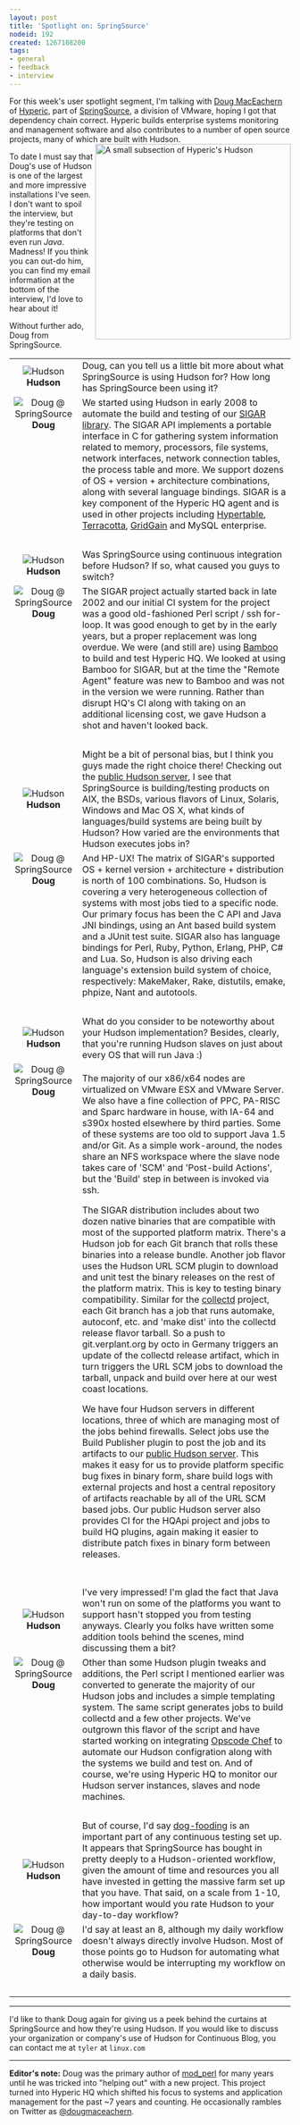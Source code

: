 ```yaml
---
layout: post
title: 'Spotlight on: SpringSource'
nodeid: 192
created: 1267108200
tags:
- general
- feedback
- interview
---
```

For this week's user spotlight segment, I'm talking with <a id="aptureLink_FPwIok2zLS" href="http://twitter.com/dougmaceachern">Doug MacEachern</a> of <a id="aptureLink_3sE4QkWryf" href="http://www.crunchbase.com/company/hyperic">Hyperic</a>, part of <a id="aptureLink_Xv7fvWA2ED" href="http://www.crunchbase.com/company/springsource">SpringSource</a>, a division of VMware, hoping I got that dependency chain correct. Hyperic builds enterprise systems monitoring and management software and also contributes to a number of open source projects, many of which are built with Hudson. <a href="http://blog.hudson-ci.org/sites/default/files/hyperic_hudson.png" target="_blank"><img src="http://blog.hudson-ci.org/sites/default/files/hyperic_hudson.png" align="right" width="350" alt="A small subsection of Hyperic's Hudson"/></a>

To date I must say that Doug's use of Hudson is one of the largest and more impressive installations I've seen. I don't want to spoil the interview, but they're testing on platforms that don't even run *Java*. Madness! If you think you can out-do him, you can find my email information at the bottom of the interview, I'd love to hear about it!

Without further ado, Doug from SpringSource.
<!--break-->
<table border="0">
<tr><td align="center">
<img src="/sites/default/files/butler_tiny.png" alt="Hudson"/><br/>
<strong>Hudson</strong>
</td><td>Doug, can you tell us a little bit more about what SpringSource is using Hudson for? How long has SpringSource been using it?
</td></tr>

<tr><td align="center" valign="top">
<img src="/sites/default/files/springsource.jpg" alt="Doug @ SpringSource"/><br/>
<strong>Doug</strong>
</td><td>
We started using Hudson in early 2008 to automate the build and testing of our <a href="http://sigar.hyperic.com/">SIGAR library</a>.  The SIGAR API implements a portable interface in C for gathering system information related to memory, processors, file systems, network interfaces, network connection tables, the process table and more.  We support dozens of OS + version + architecture combinations, along with several language bindings.  SIGAR is a key component of the Hyperic HQ agent and is used in other projects including <a id="aptureLink_WX9L4DHx0m" href="http://en.wikipedia.org/wiki/Hypertable">Hypertable</a>, <a id="aptureLink_Fy6elgHTOH" href="http://www.crunchbase.com/company/terracota">Terracotta</a>, <a id="aptureLink_RhcetOJ6YC" href="http://www.gridgain.com/">GridGain</a> and MySQL enterprise.
</td></tr>
<tr><td><br/></td></tr>



<tr><td align="center">
<img src="/sites/default/files/butler_tiny.png" alt="Hudson"/><br/>
<strong>Hudson</strong>
</td><td>Was SpringSource using continuous integration before Hudson? If so, what caused you guys to switch?</td></tr>

<tr><td align="center" valign="top">
<img src="/sites/default/files/springsource.jpg" alt="Doug @ SpringSource"/><br/>
<strong>Doug</strong>
</td><td>The SIGAR project actually started back in late 2002 and our initial CI system for the project was a good old-fashioned Perl script / ssh for-loop.  It was good enough to get by in the early years, but a proper replacement was long overdue.  We were (and still are) using <a id="aptureLink_koprNR3BrL" href="http://www.atlassian.com/software/bamboo/">Bamboo</a> to build and test Hyperic HQ.  We looked at using Bamboo for SIGAR, but at the time the "Remote Agent" feature was new to Bamboo and was not in the version we were running. Rather than disrupt HQ's CI along with taking on an additional licensing cost, we gave Hudson a shot and haven't looked back.
</td></tr>
<tr><td><br/></td></tr>




<tr><td align="center">
<img src="/sites/default/files/butler_tiny.png" alt="Hudson"/><br/>
<strong>Hudson</strong>
</td><td>Might be a bit of personal bias, but I think you guys made the right choice there! Checking out the <a href="http://hudson.hyperic.com">public Hudson server</a>, I see that SpringSource is building/testing products on AIX, the BSDs, various flavors of Linux, Solaris, Windows and Mac OS X, what kinds of languages/build systems are being built by Hudson? How varied are the environments that Hudson executes jobs in?
</td></tr>

<tr><td align="center" valign="top">
<img src="/sites/default/files/springsource.jpg" alt="Doug @ SpringSource"/><br/>
<strong>Doug</strong>
</td><td>
And HP-UX! The matrix of SIGAR's supported OS + kernel version + architecture + distribution is north of 100 combinations.  So, Hudson is covering a very heterogeneous collection of systems with most jobs tied to a specific node.  Our primary focus has been the C API and Java JNI bindings, using an Ant based build system and a JUnit test suite.  SIGAR also has language bindings for Perl, Ruby, Python, Erlang, PHP, C# and Lua.  So, Hudson is also driving each language's extension build system of choice, respectively: MakeMaker, Rake, distutils, emake, phpize, Nant and autotools.
</td></tr>
<tr><td><br/></td></tr>


<tr><td align="center">
<img src="/sites/default/files/butler_tiny.png" alt="Hudson"/><br/>
<strong>Hudson</strong>
</td><td>
What do you consider to be noteworthy about your Hudson implementation? Besides, clearly, that you're running Hudson slaves on just about every OS that will run Java :)
</td></tr>

<tr><td align="center" valign="top">
<img src="/sites/default/files/springsource.jpg" alt="Doug @ SpringSource"/><br/>
<strong>Doug</strong>
</td><td>
<p>The majority of our x86/x64 nodes are virtualized on VMware ESX and VMware Server.  We also have a fine collection of PPC, PA-RISC and Sparc hardware in house, with IA-64 and s390x hosted elsewhere by third parties.  Some of these systems are too old to support Java 1.5 and/or Git.  As a simple work-around, the nodes share an NFS workspace where the slave node takes care of 'SCM' and 'Post-build Actions', but the 'Build' step in between is invoked via ssh.
</p><p>
The SIGAR distribution includes about two dozen native binaries that are compatible with most of the supported platform matrix.  There's a Hudson job for each Git branch that rolls these binaries into a release bundle. Another job flavor uses the Hudson URL SCM plugin to download and unit test the binary releases on the rest of the platform matrix.  This is key to testing binary compatibility.  Similar for the <a href="http://collectd.org">collectd</a> project, each Git branch has a job that runs automake, autoconf, etc. and 'make dist' into the collectd release flavor tarball.  So a push to git.verplant.org by octo in Germany triggers an update of the collectd release artifact, which in turn triggers the URL SCM jobs to download the tarball, unpack and build over here at our west coast locations.
</p><p>
We have four Hudson servers in different locations, three of which are managing most of the jobs behind firewalls.  Select jobs use the Build Publisher plugin to post the job and its artifacts to our <a href="http://hudson.hyperic.com">public Hudson server</a>. This makes it easy for us to provide platform specific bug fixes in binary form, share build logs with external projects and host a central repository of artifacts reachable by all of the URL SCM based jobs. Our public Hudson server also provides CI for the HQApi project and jobs to build HQ plugins, again making it easier to distribute patch fixes in binary form between releases.
</td></tr>
<tr><td><br/></td></tr>


<tr><td align="center">
<img src="/sites/default/files/butler_tiny.png" alt="Hudson"/><br/>
<strong>Hudson</strong>
</td><td>I've very impressed! I'm glad the fact that Java won't run on some of the platforms you want to support hasn't stopped you from testing anyways. Clearly you folks have written some addition tools behind the scenes, mind discussing them a bit?
</td></tr>

<tr><td align="center" valign="top">
<img src="/sites/default/files/springsource.jpg" alt="Doug @ SpringSource"/><br/>
<strong>Doug</strong>
</td><td>
Other than some Hudson plugin tweaks and additions, the Perl script I mentioned earlier was converted to generate the majority of our Hudson jobs and includes a simple templating system.  The same script generates jobs to build collectd and a few other projects.  We've outgrown this flavor of the script and have started working on integrating <a href="http://www.opscode.com/chef">Opscode Chef</a> to automate our Hudson configration along with the systems we build and test on. And of course, we're using Hyperic HQ to monitor our Hudson server instances, slaves and node machines.
</td></tr>
<tr><td><br/></td></tr>


<tr><td align="center">
<img src="/sites/default/files/butler_tiny.png" alt="Hudson"/><br/>
<strong>Hudson</strong>
</td><td>But of course, I'd say <a id="aptureLink_WWkmPVpHxI" href="http://en.wikipedia.org/wiki/Eating%20one%27s%20own%20dog%20food">dog-fooding</a> is an important part of any continuous testing set up. It appears that SpringSource has bought in pretty deeply to a Hudson-oriented workflow, given the amount of time and resources you all have invested in getting the massive farm set up that you have. That said, on a scale from 1-10, how important would you rate Hudson to your day-to-day workflow?
</td></tr>

<tr><td align="center" valign="top">
<img src="/sites/default/files/springsource.jpg" alt="Doug @ SpringSource"/><br/>
<strong>Doug</strong>
</td><td>I'd say at least an 8, although my daily workflow doesn't always directly involve Hudson.  Most of those points go to Hudson for automating what otherwise would be interrupting my workflow on a daily basis.
</td></tr>
<tr><td><br/></td></tr>

</table>

----


I'd like to thank Doug again for giving us a peek behind the curtains at SpringSource and how they're using Hudson. If you would like to discuss your organization or company's use of Hudson for Continuous Blog, you can contact me at `tyler` at `linux.com`



----
**Editor's note:** Doug was the primary author of <a id="aptureLink_qgVLRGgSjp" href="http://en.wikipedia.org/wiki/Mod%20perl">mod_perl</a> for many years until he was tricked into "helping out" with a new project.  This project turned into Hyperic HQ which shifted his focus to systems and application management for the past ~7 years and counting.  He occasionally rambles on Twitter as <a id="aptureLink_1GSwGzVfcP" href="http://twitter.com/dougmaceachern">@dougmaceachern</a>.
